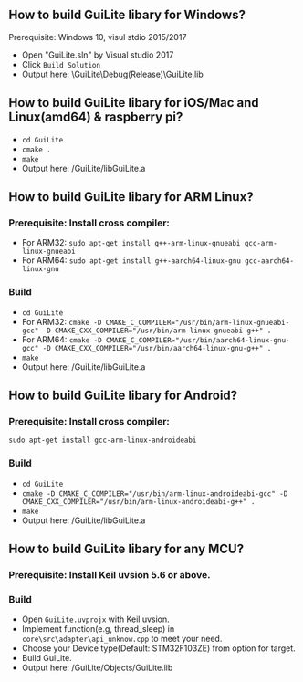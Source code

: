 ## How to build GuiLite libary for Windows?
Prerequisite: Windows 10, visul stdio 2015/2017
- Open "GuiLite.sln" by Visual studio 2017
- Click `Build Solution`
- Output here: \GuiLite\Debug(Release)\GuiLite.lib

## How to build GuiLite libary for iOS/Mac and Linux(amd64) & raspberry pi?
- `cd GuiLite`
- `cmake .`
- `make`
- Output here: /GuiLite/libGuiLite.a

## How to build GuiLite libary for ARM Linux?
### Prerequisite: Install cross compiler:
- For ARM32: `sudo apt-get install g++-arm-linux-gnueabi gcc-arm-linux-gnueabi`
- For ARM64: `sudo apt-get install g++-aarch64-linux-gnu gcc-aarch64-linux-gnu`
### Build
- `cd GuiLite`
- For ARM32: `cmake -D CMAKE_C_COMPILER="/usr/bin/arm-linux-gnueabi-gcc" -D CMAKE_CXX_COMPILER="/usr/bin/arm-linux-gnueabi-g++" .`
- For ARM64: `cmake -D CMAKE_C_COMPILER="/usr/bin/aarch64-linux-gnu-gcc" -D CMAKE_CXX_COMPILER="/usr/bin/aarch64-linux-gnu-g++" .`
- `make`
- Output here: /GuiLite/libGuiLite.a

## How to build GuiLite libary for Android?
### Prerequisite: Install cross compiler:
`sudo apt-get install gcc-arm-linux-androideabi` 
### Build
- `cd GuiLite`
- `cmake -D CMAKE_C_COMPILER="/usr/bin/arm-linux-androideabi-gcc" -D CMAKE_CXX_COMPILER="/usr/bin/arm-linux-androideabi-g++" .`
- `make`
- Output here: /GuiLite/libGuiLite.a

## How to build GuiLite libary for any MCU?
### Prerequisite: Install Keil uvsion 5.6 or above.
### Build
- Open `GuiLite.uvprojx` with Keil uvsion.
- Implement function(e.g, thread_sleep) in `core\src\adapter\api_unknow.cpp` to meet your need.
- Choose your Device type(Default: STM32F103ZE) from option for target.
- Build GuiLite.
- Output here: /GuiLite/Objects/GuiLite.lib
